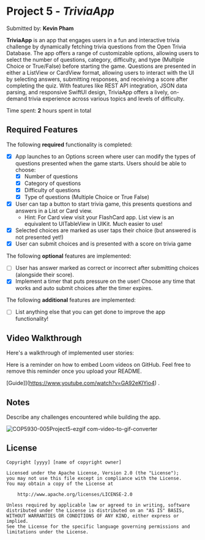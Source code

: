 # Project 5 - *TriviaApp*

Submitted by: **Kevin Pham**

**TriviaApp** is an app that engages users in a fun and interactive trivia challenge by dynamically fetching trivia questions from the Open Trivia Database. The app offers a range of customizable options, allowing users to select the number of questions, category, difficulty, and type (Multiple Choice or True/False) before starting the game. Questions are presented in either a ListView or CardView format, allowing users to interact with the UI by selecting answers, submitting responses, and receiving a score after completing the quiz. With features like REST API integration, JSON data parsing, and responsive SwiftUI design, TriviaApp offers a lively, on-demand trivia experience across various topics and levels of difficulty.

Time spent: **2** hours spent in total

## Required Features

The following **required** functionality is completed:

- [x] App launches to an Options screen where user can modify the types of questions presented when the game starts. Users should be able to choose:
  - [x] Number of questions
  - [x] Category of questions
  - [x] Difficulty of questions
  - [x] Type of questions (Multiple Choice or True False)
- [x] User can tap a button to start trivia game, this presents questions and answers in a List or Card view.
  - Hint: For Card view visit your FlashCard app. List view is an equivalent to UITableView in UIKit. Much easier to use!
- [x] Selected choices are marked as user taps their choice (but answered is not presented yet!)
- [x] User can submit choices and is presented with a score on trivia game
 
The following **optional** features are implemented:

- [ ] User has answer marked as correct or incorrect after submitting choices (alongside their score).
- [x] Implement a timer that puts pressure on the user! Choose any time that works and auto submit choices after the timer expires. 

The following **additional** features are implemented:

- [ ] List anything else that you can get done to improve the app functionality!

## Video Walkthrough

Here's a walkthrough of implemented user stories:

Here is a reminder on how to embed Loom videos on GitHub. Feel free to remove this reminder once you upload your README. 

[Guide]](https://www.youtube.com/watch?v=GA92eKlYio4) .

## Notes

Describe any challenges encountered while building the app.

![COP5930-005Project5-ezgif com-video-to-gif-converter](https://github.com/user-attachments/assets/9c2e032a-3244-4298-9a7a-d4b6bedc4c9f)

## License

    Copyright [yyyy] [name of copyright owner]

    Licensed under the Apache License, Version 2.0 (the "License");
    you may not use this file except in compliance with the License.
    You may obtain a copy of the License at

        http://www.apache.org/licenses/LICENSE-2.0

    Unless required by applicable law or agreed to in writing, software
    distributed under the License is distributed on an "AS IS" BASIS,
    WITHOUT WARRANTIES OR CONDITIONS OF ANY KIND, either express or implied.
    See the License for the specific language governing permissions and
    limitations under the License.
    
